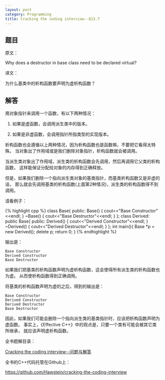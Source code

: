 ```yaml
---
layout: post
category: Programming
title: Cracking the coding interview--Q13.7
---
```


## 题目

原文：

Why does a destructor in base class need to be declared virtual?

译文：

为什么基类中的析构函数要声明为虚析构函数？

## 解答

用对象指针来调用一个函数，有以下两种情况：

1. 如果是虚函数，会调用派生类中的版本。

1. 如果是非虚函数，会调用指针所指类型的实现版本。

析构函数也会遵循以上两种情况，因为析构函数也是函数嘛，不要把它看得太特殊。
当对象出了作用域或是我们删除对象指针，析构函数就会被调用。

当派生类对象出了作用域，派生类的析构函数会先调用，然后再调用它父类的析构函数，
这样能保证分配给对象的内存得到正确释放。

但是，如果我们删除一个指向派生类对象的基类指针，而基类析构函数又是非虚的话，
那么就会先调用基类的析构函数(上面第2种情况)，派生类的析构函数得不到调用。

请看例子：

{% highlight cpp %}
class Base{
public:
    Base() { cout<<"Base Constructor"<<endl; }
    ~Base() { cout<<"Base Destructor"<<endl; }
};
class Derived: public Base{
public:
    Derived() { cout<<"Derived Constructor"<<endl; }
    ~Derived() { cout<<"Derived Destructor"<<endl; }
};
int main(){
    Base *p = new Derived();
    delete p;
    return 0;
}
{% endhighlight %}

输出是：

	Base Constructor
	Derived Constructor
	Base Destructor

如果我们把基类的析构函数声明为虚析构函数，这会使得所有派生类的析构函数也为虚。
从而使析构函数得到正确调用。

将基类的析构函数声明为虚的之后，得到的输出是：

	Base Constructor
	Derived Constructor
	Derived Destructor
	Base Destructor

因此，如果我们可能会删除一个指向派生类的基类指针时，应该把析构函数声明为虚函数。
事实上，《Effective C++》中的观点是，只要一个类有可能会被其它类所继承，
就应该声明虚析构函数。


全书题解目录：

[Cracking the coding interview--问题与解答](/posts/ctci-solutions-contents.html)

全书的C++代码托管在Github上：

<https://github.com/Hawstein/cracking-the-coding-interview>

